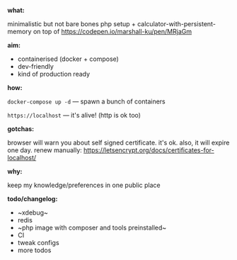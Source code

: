 __what:__

minimalistic but not bare bones php setup + calculator-with-persistent-memory on top of https://codepen.io/marshall-ku/pen/MRjaGm


__aim:__

* containerised (docker + compose)
* dev-friendly
* kind of production ready


__how:__

`docker-compose up -d` — spawn a bunch of containers

`https://localhost` — it's alive! (http is ok too)


__gotchas:__

browser will warn you about self signed certificate. it's ok.
also, it will expire one day. renew manually: https://letsencrypt.org/docs/certificates-for-localhost/


__why:__

keep my knowledge/preferences in one public place


__todo/changelog:__

* ~xdebug~
* redis
* ~php image with composer and tools preinstalled~
* CI
* tweak configs
* more todos
